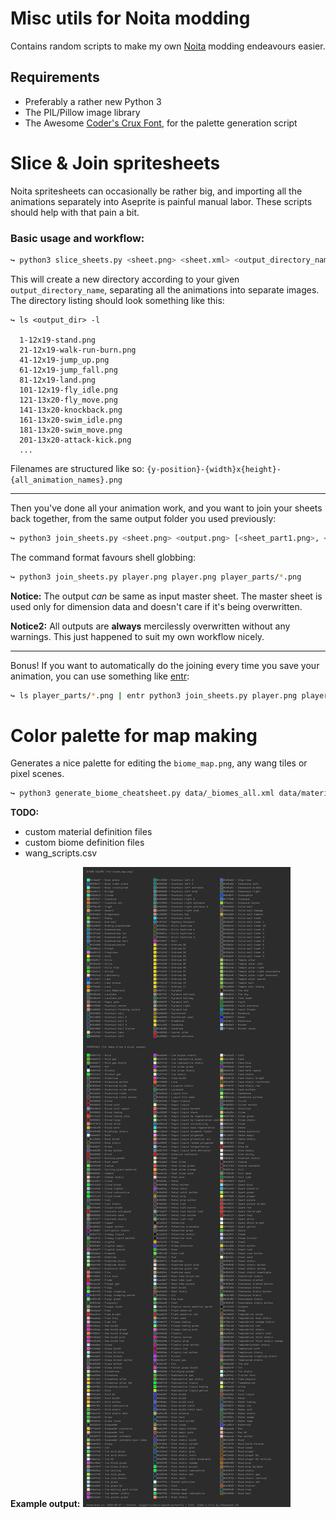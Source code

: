 # Misc utils for Noita modding

Contains random scripts to make my own [Noita](https://noitagame.com/) modding endeavours easier.

## Requirements

- Preferably a rather new Python 3
- The PIL/Pillow image library
- The Awesome [Coder's Crux Font](https://www.dafont.com/coders-crux.font), for the palette generation script

# Slice & Join spritesheets

Noita spritesheets can occasionally be rather big, and importing all the
animations separately into Aseprite is painful manual labor. These scripts
should help with that pain a bit.

### Basic usage and workflow:

```sh
↪ python3 slice_sheets.py <sheet.png> <sheet.xml> <output_directory_name>
```

This will create a new directory according to your given `output_directory_name`,
separating all the animations into separate images. The directory listing should
look something like this:

```
↪ ls <output_dir> -l

  1-12x19-stand.png
  21-12x19-walk-run-burn.png
  41-12x19-jump_up.png
  61-12x19-jump_fall.png
  81-12x19-land.png
  101-12x19-fly_idle.png
  121-13x20-fly_move.png
  141-13x20-knockback.png
  161-13x20-swim_idle.png
  181-13x20-swim_move.png
  201-13x20-attack-kick.png
  ...
```

Filenames are structured like so: `{y-position}-{width}x{height}-{all_animation_names}.png`

---

Then you've done all your animation work, and you want to join your sheets
back together, from the same output folder you used previously:

```sh
↪ python3 join_sheets.py <sheet.png> <output.png> [<sheet_part1.png>, <sheet_part2.png>...]
```

The command format favours shell globbing:

```sh
↪ python3 join_sheets.py player.png player.png player_parts/*.png
```

**Notice:** The output *can* be same as input master sheet. The master sheet is
used only for dimension data and doesn't care if it's being overwritten.

**Notice2:** All outputs are **always** mercilessly overwritten without any
warnings. This just happened to suit my own workflow nicely.

---

Bonus! If you want to automatically do the joining every time you save your
animation, you can use something like [entr](http://eradman.com/entrproject/):

```sh
↪ ls player_parts/*.png | entr python3 join_sheets.py player.png player.png player_parts/*.png
```


# Color palette for map making

Generates a nice palette for editing the `biome_map.png`, any wang tiles or pixel scenes.

```sh
↪ python3 generate_biome_cheatsheet.py data/_biomes_all.xml data/materials.xml
```

**TODO:**

* custom material definition files
* custom biome definition files
* wang_scripts.csv

**Example output:**
![Color palette of all Noita's materials & biomes](/colors.png)
